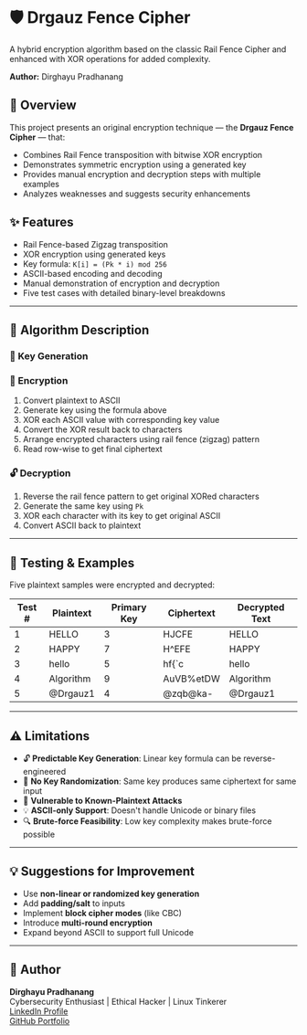 # 🛡️ Drgauz Fence Cipher
A hybrid encryption algorithm based on the classic Rail Fence Cipher and enhanced with XOR operations for added complexity.

**Author:** Dirghayu Pradhanang  

## 📌 Overview

This project presents an original encryption technique — the **Drgauz Fence Cipher** — that:
- Combines Rail Fence transposition with bitwise XOR encryption
- Demonstrates symmetric encryption using a generated key
- Provides manual encryption and decryption steps with multiple examples
- Analyzes weaknesses and suggests security enhancements


## ✨ Features

- Rail Fence-based Zigzag transposition
- XOR encryption using generated keys
- Key formula: `K[i] = (Pk * i) mod 256`
- ASCII-based encoding and decoding
- Manual demonstration of encryption and decryption
- Five test cases with detailed binary-level breakdowns

---

## 🔐 Algorithm Description

### 🔢 Key Generation

### 🔁 Encryption
1. Convert plaintext to ASCII
2. Generate key using the formula above
3. XOR each ASCII value with corresponding key value
4. Convert the XOR result back to characters
5. Arrange encrypted characters using rail fence (zigzag) pattern
6. Read row-wise to get final ciphertext

### 🔓 Decryption
1. Reverse the rail fence pattern to get original XORed characters
2. Generate the same key using `Pk`
3. XOR each character with its key to get original ASCII
4. Convert ASCII back to plaintext

---

## 🧪 Testing & Examples

Five plaintext samples were encrypted and decrypted:

| Test # | Plaintext     | Primary Key | Ciphertext | Decrypted Text |
|--------|---------------|-------------|------------|----------------|
| 1      | HELLO         | 3           | HJCFE      | HELLO          |
| 2      | HAPPY         | 7           | H^EFE      | HAPPY          |
| 3      | hello         | 5           | hf{`c      | hello          |
| 4      | Algorithm     | 9           | AuVB%etDW  | Algorithm      |
| 5      | @Drgauz1      | 4           | @zqb@ka-   | @Drgauz1       |

---

## ⚠️ Limitations

- 🔓 **Predictable Key Generation**: Linear key formula can be reverse-engineered
- 🔁 **No Key Randomization**: Same key produces same ciphertext for same input
- 🧠 **Vulnerable to Known-Plaintext Attacks**
- 💡 **ASCII-only Support**: Doesn't handle Unicode or binary files
- 🔍 **Brute-force Feasibility**: Low key complexity makes brute-force possible

---

## 💡 Suggestions for Improvement

- Use **non-linear or randomized key generation**
- Add **padding/salt** to inputs
- Implement **block cipher modes** (like CBC)
- Introduce **multi-round encryption**
- Expand beyond ASCII to support full Unicode

---

## 👤 Author

**Dirghayu Pradhanang**  
Cybersecurity Enthusiast | Ethical Hacker | Linux Tinkerer  
[LinkedIn Profile](https://www.linkedin.com/in/dirghayu-pradhanang/)  
[GitHub Portfolio](https://github.com/Drgauz)
